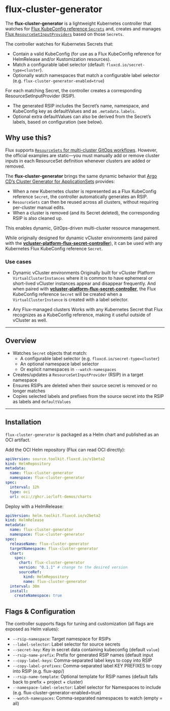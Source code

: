 # flux-cluster-generator

The **flux-cluster-generator** is a lightweight Kubernetes controller that watches for [Flux KubeConfig reference `Secrets`](https://fluxcd.io/flux/components/helm/helmreleases/#kubeconfig-reference) and, creates and manages [Flux `ResourceSetInputProviders`](https://fluxcd.control-plane.io/operator/resourcesetinputprovider/) based on those `Secrets`. 

The controller watches for Kubernetes Secrets that:
- Contain a valid KubeConfig (for use as a Flux KubeConfig reference for HelmRelease and/or Kustomization resources).
- Match a configurable label selector (default: `fluxcd.io/secret-type=cluster`).
- Optionally watch namespaces that match a configurable label selector (e.g. `flux-cluster-generator-enabled=true`)

For each matching Secret, the controller creates a corresponding ResourceSetInputProvider (RSIP).
- The generated RSIP includes the Secret’s name, namespace, and KubeConfig key as defaultValues and as `.metadata.labels`.
- Optional extra defaultValues can also be derived from the Secret’s labels, based on configuration (see below).

## Why use this?

Flux supports [`ResourceSets` for multi-cluster GitOps workflows](https://fluxcd.control-plane.io/operator/resourcesets/app-definition/#multi-cluster-example). However, the official examples are static—you must manually add or remove cluster inputs in each ResourceSet definition whenever clusters are added or removed.

The **flux-cluster-generator** brings the same dynamic behavior that [Argo CD’s Cluster Generator for ApplicationSets](https://argo-cd.readthedocs.io/en/stable/operator-manual/applicationset/Generators-Cluster/) provides:
- When a new Kubernetes cluster is represented as a Flux KubeConfig reference `Secret`, the controller automatically generates an RSIP.
- `ResourceSets` can then be reused across all clusters, without requiring per-cluster manual edits.
- When a cluster is removed (and its Secret deleted), the corresponding RSIP is also cleaned up.

This enables dynamic, GitOps-driven multi-cluster resource management.

While originally designed for dynamic vCluster environments (and paired with the [**vcluster-platform-flux-secret-controller**](https://github.com/loft-demos/vcluster-platform-flux-secret-controller)), it can be used with any Kubernetes Flux KubeConfig reference `Secret`.

### Use cases

- Dynamic vCluster environments
  Originally built for vCluster Platform `VirtualClusterInstances` where it is common to have ephemeral or short-lived vCluster instances appear and disappear frequently. And when paired with [**vcluster-platform-flux-secret-controller**](https://github.com/loft-demos/vcluster-platform-flux-secret-controller), the Flux KubeConfig reference `Secret` will be created when a `VirtualClusterInstance` is created with a label selector.

- Any Flux-managed clusters
  Works with any Kubernetes Secret that Flux recognizes as a KubeConfig reference, making it useful outside of vCluster as well.

---

## Overview

- Watches `Secret` objects that match:
  - A configurable label selector (e.g. `fluxcd.io/secret-type=cluster`)
  - An optional namespace label selector
  - Or explicit namespaces in `--watch-namespaces`
- Creates/updates a `ResourceSetInputProvider` (RSIP) in a target namespace
- Ensures RSIPs are deleted when their source secret is removed or no longer matches
- Copies selected labels and prefixes from the source secret into the RSIP as labels and `defaultValues`

---

## Installation

`flux-cluster-generator` is packaged as a Helm chart and published as an OCI artifact.

Add the OCI Helm repository (Flux can read OCI directly):

```yaml
apiVersion: source.toolkit.fluxcd.io/v1beta2
kind: HelmRepository
metadata:
  name: flux-cluster-generator
  namespace: flux-cluster-generator
spec:
  interval: 12h
  type: oci
  url: oci://ghcr.io/loft-demos/charts
```

Deploy with a HelmRelease:

```yaml
apiVersion: helm.toolkit.fluxcd.io/v2beta2
kind: HelmRelease
metadata:
  name: flux-cluster-generator
  namespace: flux-cluster-generator
spec:
  releaseName: flux-cluster-generator
  targetNamespace: flux-cluster-generator
  chart:
    spec:
      chart: flux-cluster-generator
      version: "0.1.1" # change to the desired version
      sourceRef:
        kind: HelmRepository
        name: flux-cluster-generator
  interval: 30m
  install:
    createNamespace: true
```

## Flags & Configuration

The controller supports flags for tuning and customization (all flags are exposed as Helm values):

- `--rsip-namespace`: Target namespace for RSIPs
- `--label-selector`: Label selector for source secrets
- `--secret-key`: Key in secret data containing kubeconfig (default `value`)
- `--rsip-name-prefix`: Prefix for generated RSIP names (default input
- `--copy-label-keys`: Comma-separated label keys to copy into RSIP
- `--copy-label-prefixes`: Comma-separated label KEY PREFIXES to copy into RSIP (e.g. flux-app/)
- `--rsip-name-template`: Optional template for RSIP names (default falls back to prefix + project + cluster)
- `--namespace-label-selector`: Label selector for Namespaces to include (e.g. flux-cluster-generator-enabled=true)
- `--watch-namespaces`: Comma-separated namespaces to watch (empty = all)
